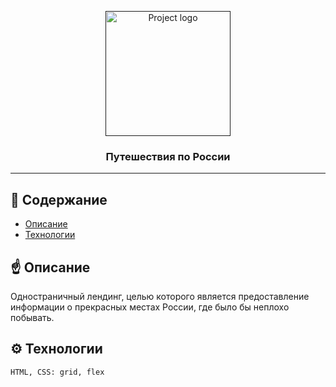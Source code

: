 <p align="center">
  <a href="" rel="noopener">
 <img width=200px height=200px src="https://i.imgur.com/U3vPzfn.png" alt="Project logo"></a>
</p>

<h3 align="center">Путешествия по России</h3>

---


## 📝 Cодержание

- [Описание](#description)
- [Технологии](#technology)


## ☝️ Описание <a name = "description"></a>

Одностраничный лендинг, целью которого является предоставление информации о прекрасных местах России, где было бы неплохо побывать.

## ⚙️ Технологии <a name = "technology"></a>

```
HTML, CSS: grid, flex
```



